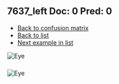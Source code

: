 ## 7637_left Doc: 0 Pred: 0
- [Back to confusion matrix](https://github.com/juliandewit/kaggle_retinopathy/blob/master/matrix.md)
- [Back to list](https://github.com/juliandewit/kaggle_retinopathy/blob/master/lists/00/list.md)
- [Next example in list](https://github.com/juliandewit/kaggle_retinopathy/blob/master/lists/00/76/7644_left.md)

![Eye](https://retinopaty.blob.core.windows.net/size1024/7637_left_0.jpeg)

### 

![Eye]()
